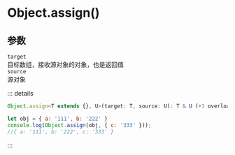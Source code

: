 # Object.assign()

## 参数
`target`  
目标数组，接收源对象的对象，也是返回值  
`source`  
源对象

::: details
```javascript
Object.assign<T extends {}, U>(target: T, source: U): T & U (+3 overloads)

let obj = { a: '111', b: '222' }
console.log(Object.assign(obj, { c: '333' }));
//{ a: '111', b: '222', c: '333' }
```
:::